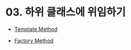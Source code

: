 # 03. 하위 클래스에 위임하기


- [Template Method](https://github.com/ADRENALINEGENERATOR/DesignPattern-Java/blob/master/3/TemplateMethod.md)


- [Factory Method](https://github.com/ADRENALINEGENERATOR/DesignPattern-Java/blob/master/3/FactoryMethod.md)
